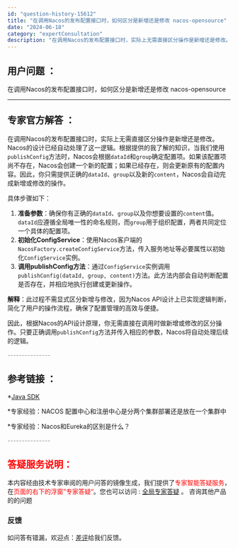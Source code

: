 ```yaml
---
id: "question-history-15612"
title: "在调用Nacos的发布配置接口时，如何区分是新增还是修改 nacos-opensource"
date: "2024-06-18"
category: "expertConsultation"
description: "在调用Nacos的发布配置接口时，实际上无需直接区分操作是新增还是修改。Nacos的设计已经自动处理了这一逻辑。根据提供的我了解的知识，当我们使用`publishConfig`方法时，Nacos会根据`dataId`和`group`确定配置项。如果该配置项尚不存在，Nacos会创建一个新的配置；如果"
---
```


## 用户问题 ： 
 在调用Nacos的发布配置接口时，如何区分是新增还是修改 nacos-opensource 

---------------
## 专家官方解答 ：

在调用Nacos的发布配置接口时，实际上无需直接区分操作是新增还是修改。Nacos的设计已经自动处理了这一逻辑。根据提供的我了解的知识，当我们使用`publishConfig`方法时，Nacos会根据`dataId`和`group`确定配置项。如果该配置项尚不存在，Nacos会创建一个新的配置；如果已经存在，则会更新原有的配置内容。因此，你只需提供正确的`dataId`、`group`以及新的`content`，Nacos会自动完成新增或修改的操作。

具体步骤如下：
1. **准备参数**：确保你有正确的`dataId`、`group`以及你想要设置的`content`值。`dataId`应遵循全局唯一性的命名规则，而`group`用于组织配置，两者共同定位一个具体的配置项。
2. **初始化ConfigService**：使用Nacos客户端的`NacosFactory.createConfigService`方法，传入服务地址等必要属性以初始化`ConfigService`实例。
3. **调用publishConfig方法**：通过`ConfigService`实例调用`publishConfig(dataId, group, content)`方法。此方法内部会自动判断配置是否存在，并相应地执行创建或更新操作。

**解释**：此过程不需显式区分新增与修改，因为Nacos API设计上已实现逻辑判断，简化了用户的操作流程，确保了配置管理的高效与便捷。

因此，根据Nacos的API设计原理，你无需直接在调用时做新增或修改的区分操作。只要正确调用`publishConfig`方法并传入相应的参数，Nacos将自动处理后续的逻辑。


<font color="#949494">---------------</font> 


## 参考链接 ：

*[Java SDK](https://nacos.io/docs/latest/guide/user/sdk)
 
 *专家经验：NACOS 配置中心和注册中心是分两个集群部署还是放在一个集群中 
 
 *专家经验：Nacos和Eureka的区别是什么？ 


 <font color="#949494">---------------</font> 
 


## <font color="#FF0000">答疑服务说明：</font> 

本内容经由技术专家审阅的用户问答的镜像生成，我们提供了<font color="#FF0000">专家智能答疑服务</font>，在<font color="#FF0000">页面的右下的浮窗”专家答疑“</font>。您也可以访问 : [全局专家答疑](https://opensource.alibaba.com/chatBot) 。 咨询其他产品的的问题

### 反馈
如问答有错漏，欢迎点：[差评](https://ai.nacos.io/user/feedbackByEnhancerGradePOJOID?enhancerGradePOJOId=15626)给我们反馈。

